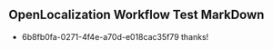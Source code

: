 ## OpenLocalization Workflow Test MarkDown
* 6b8fb0fa-0271-4f4e-a70d-e018cac35f79 thanks!

<!--HONumber=Aug16_HO3-->


